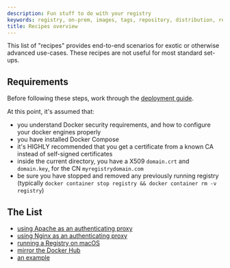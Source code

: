 ```yaml
---
description: Fun stuff to do with your registry
keywords: registry, on-prem, images, tags, repository, distribution, recipes, advanced
title: Recipes overview
---
```


This list of "recipes" provides end-to-end scenarios for exotic or otherwise advanced use-cases.
These recipes are not useful for most standard set-ups.

## Requirements

Before following these steps, work through the [deployment guide](../deploying.md).

At this point, it's assumed that:

 * you understand Docker security requirements, and how to configure your docker engines properly
 * you have installed Docker Compose
 * it's HIGHLY recommended that you get a certificate from a known CA instead of self-signed certificates
 * inside the current directory, you have a X509 `domain.crt` and `domain.key`, for the CN `myregistrydomain.com`
 * be sure you have stopped and removed any previously running registry (typically `docker container stop registry && docker container rm -v registry`)

## The List

 * [using Apache as an authenticating proxy](apache.md)
 * [using Nginx as an authenticating proxy](nginx.md)
 * [running a Registry on macOS](osx-setup-guide.md)
 * [mirror the Docker Hub](mirror.md)
 * [an example](example.md)
